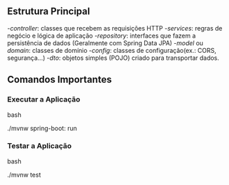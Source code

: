 ## Estrutura Principal

-*controller*: classes que recebem as requisições HTTP
-*services*: regras de negócio e lógica de aplicação
-*repository*: interfaces que fazem a persistência de dados
(Geralmente com Spring Data JPA)
-*model* ou *domain*: classes de domínio
-*config*: classes de configuração(ex.: CORS, segurança...)
-*dto*: objetos simples (POJO) criado para transportar dados.

## Comandos Importantes


### Executar a Aplicação
bash

./mvnw spring-boot: run

### Testar a Aplicação
bash

./mvnw test

